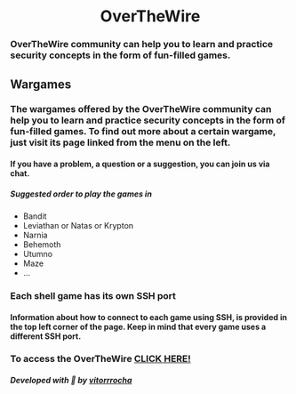 <p align="center">
  <h1 align="center"><b>OverTheWire</b></h1>
</p>

### OverTheWire community can help you to learn and practice security concepts in the form of fun-filled games.
## Wargames
### The wargames offered by the OverTheWire community can help you to learn and practice security concepts in the form of fun-filled games. To find out more about a certain wargame, just visit its page linked from the menu on the left.

#### If you have a problem, a question or a suggestion, you can join us via chat.

##### Suggested order to play the games in
- Bandit
- Leviathan or Natas or Krypton
- Narnia
- Behemoth
- Utumno
- Maze
- …
### Each shell game has its own SSH port
#### Information about how to connect to each game using SSH, is provided in the top left corner of the page. Keep in mind that every game uses a different SSH port.

### To access the OverTheWire [CLICK HERE!](https://overthewire.org/wargames) 

##### Developed with :green_heart: by [vitorrrocha](https://github.com/Vitorrrocha)
